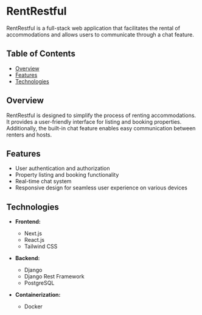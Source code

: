 # RentRestful

RentRestful is a full-stack web application that facilitates the rental of accommodations and allows users to communicate through a chat feature.

## Table of Contents
- [Overview](#overview)
- [Features](#features)
- [Technologies](#technologies)

## Overview

RentRestful is designed to simplify the process of renting accommodations. It provides a user-friendly interface for listing and booking properties. Additionally, the built-in chat feature enables easy communication between renters and hosts.

## Features

- User authentication and authorization
- Property listing and booking functionality
- Real-time chat system
- Responsive design for seamless user experience on various devices

## Technologies

- **Frontend:**
  - Next.js
  - React.js
  - Tailwind CSS

- **Backend:**
  - Django
  - Django Rest Framework
  - PostgreSQL

- **Containerization:**
  - Docker
